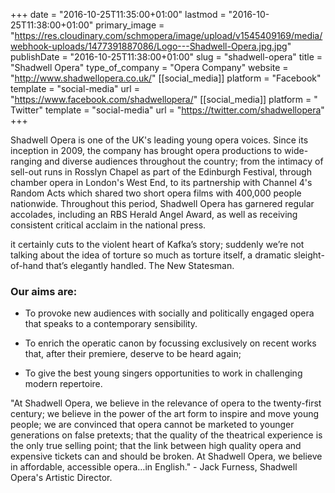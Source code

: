 +++
date = "2016-10-25T11:35:00+01:00"
lastmod = "2016-10-25T11:38:00+01:00"
primary_image = "https://res.cloudinary.com/schmopera/image/upload/v1545409169/media/webhook-uploads/1477391887086/Logo---Shadwell-Opera.jpg.jpg"
publishDate = "2016-10-25T11:38:00+01:00"
slug = "shadwell-opera"
title = "Shadwell Opera"
type_of_company = "Opera Company"
website = "http://www.shadwellopera.co.uk/"
[[social_media]]
platform = "Facebook"
template = "social-media"
url = "https://www.facebook.com/shadwellopera/"
[[social_media]]
platform = " Twitter"
template = "social-media"
url = "https://twitter.com/shadwellopera"
+++

Shadwell Opera is one of the UK's leading young opera voices. Since its inception in 2009, the company has brought opera productions to wide-ranging and diverse audiences throughout the country; from the intimacy of sell-out runs in Rosslyn Chapel as part of the Edinburgh Festival, through chamber opera in London's West End, to its partnership with Channel 4's Random Acts which shared two short opera films with 400,000 people nationwide. Throughout this period, Shadwell Opera has garnered regular accolades, including an RBS Herald Angel Award, as well as receiving consistent critical acclaim in the national press.

it certainly cuts to the violent heart of Kafka’s story; suddenly we’re not talking about the idea of torture so much as torture itself, a dramatic sleight-of-hand that’s elegantly handled.
The New Statesman.

### Our aims are:

- To provoke new audiences with socially and politically engaged opera that speaks to a contemporary sensibility.

- To enrich the operatic canon by focussing exclusively on recent works that, after their premiere, deserve to be heard again;

- To give the best young singers opportunities to work in challenging modern repertoire.

"At Shadwell Opera, we believe in the relevance of opera to the twenty-first century; we believe in the power of the art form to inspire and move young people; we are convinced that opera cannot be marketed to younger generations on false pretexts; that the quality of the theatrical experience is the only true selling point; that the link between high quality opera and expensive tickets can and should be broken. At Shadwell Opera, we believe in affordable, accessible opera…in English." - Jack Furness, Shadwell Opera's Artistic Director.


